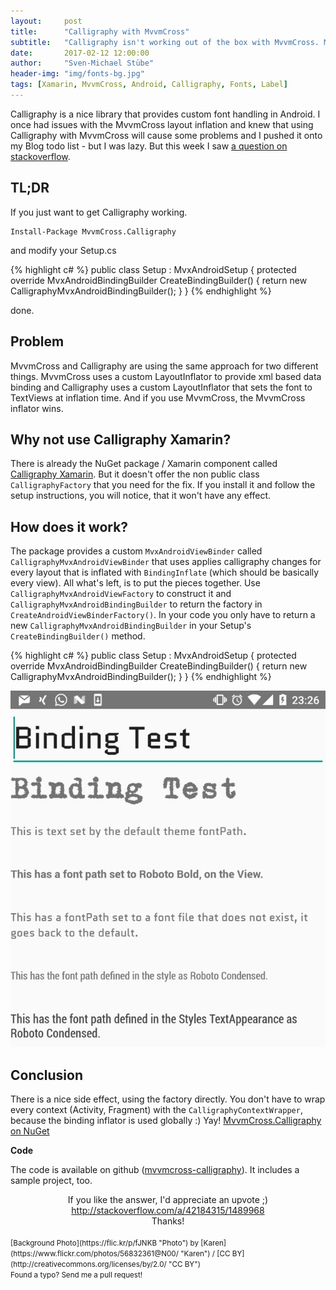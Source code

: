 ```yaml
---
layout:     post
title:      "Calligraphy with MvvmCross"
subtitle:   "Calligraphy isn't working out of the box with MvvmCross. My new NuGet package MvvmCross.Calligraphy brings the simplicity back."
date:       2017-02-12 12:00:00
author:     "Sven-Michael Stübe"
header-img: "img/fonts-bg.jpg"
tags: [Xamarin, MvvmCross, Android, Calligraphy, Fonts, Label]
---
```


Calligraphy is a nice library that provides custom font handling in Android. I once had issues with the MvvmCross layout inflation and knew that using Calligraphy with MvvmCross will cause some problems and I pushed it onto my Blog todo list - but I was lazy. But this week I saw <a href="http://stackoverflow.com/questions/42105583/callygraphyxamarin-not-working-in-mvxappcompatactivity" target="_blank" onclick="return tol(this);">a question on stackoverflow</a>.

<h2 class="section-heading">TL;DR</h2>
If you just want to get Calligraphy working.

    Install-Package MvvmCross.Calligraphy
	
and modify your Setup.cs

{% highlight c# %}
public class Setup : MvxAndroidSetup
{
    protected override MvxAndroidBindingBuilder CreateBindingBuilder()
    {
        return new CalligraphyMvxAndroidBindingBuilder();
    }
} 
{% endhighlight %}

done.


<h2 class="section-heading">Problem</h2>

MvvmCross and Calligraphy are using the same approach for two different things. MvvmCross uses a custom LayoutInflator to provide xml based data binding and Calligraphy uses a custom LayoutInflator that sets the font to TextViews at inflation time. And if you use MvvmCross, the MvvmCross inflator wins.

<h2 class="section-heading">Why not use Calligraphy Xamarin?</h2>

There is already the NuGet package / Xamarin component called <a href="https://developer.xamarin.com/guides/xamarin-forms/effects/creating/" target="_blank" onclick="return tol(this);">Calligraphy Xamarin</a>. But it doesn't offer the non public class `CalligraphyFactory` that you need for the fix. If you install it and follow the setup instructions, you will notice, that it won't have any effect.


<h2 class="section-heading">How does it work?</h2>

The package provides a custom `MvxAndroidViewBinder` called `CalligraphyMvxAndroidViewBinder` that uses applies calligraphy changes for every layout that is inflated with `BindingInflate` (which should be basically every view). All what's left, is to put the pieces together. Use `CalligraphyMvxAndroidViewFactory` to construct it and `CalligraphyMvxAndroidBindingBuilder` to return the factory in `CreateAndroidViewBinderFactory()`. In your code you only have to return a new `CalligraphyMvxAndroidBindingBuilder` in your Setup's `CreateBindingBuilder()` method.  

{% highlight c# %}
public class Setup : MvxAndroidSetup
{
    protected override MvxAndroidBindingBuilder CreateBindingBuilder()
    {
        return new CalligraphyMvxAndroidBindingBuilder();
    }
} 
{% endhighlight %}

<img src="/img/mvvmcross-calligraphy.jpg" style="margin:0 auto; cursor: pointer;"/>

<h2 class="section-heading">Conclusion</h2>

There is a nice side effect, using the factory directly. You don't have to wrap every context (Activity, Fragment) with the `CalligraphyContextWrapper`, because the binding inflator is used globally :) Yay! <a href="https://www.nuget.org/packages/MvvmCross.Calligraphy/" target="_blank" onclick="return tol(this);">MvvmCross.Calligraphy on NuGet</a>

<b>Code</b>

The code is available on github (<i class="fa fa-github"></i><a href="https://github.com/smstuebe/mvvmcross-calligraphy" target="_blank" onclick="return tol(this);">mvvmcross-calligraphy</a>). It includes a sample project, too.

<center>If you like the answer, I'd appreciate an upvote ;) <br><a href="http://stackoverflow.com/a/42184315/1489968" target="_blank" title="Answer" onclick="return tol(this);">http://stackoverflow.com/a/42184315/1489968</a><br>Thanks!</center>

<br>
<small>[Background Photo](https://flic.kr/p/fJNKB "Photo") by [Karen](https://www.flickr.com/photos/56832361@N00/ "Karen") / [CC BY](http://creativecommons.org/licenses/by/2.0/ "CC BY")</small>
<br>
<small>Found a typo? Send me a pull request!</small>